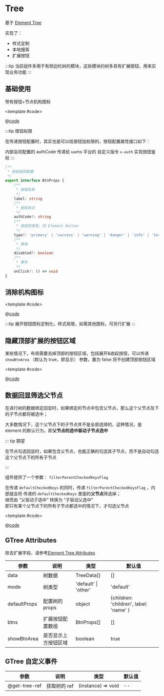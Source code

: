 # Tree

基于 [Element Tree](https://element-plus.gitee.io/#/zh-CN/component/tree)

实现了：

* 样式定制
* 本地搜索
* 扩展按钮

:::tip
当前组件多用于有侧边栏树的模块，这些模块的树多具有扩展按钮，用来实现业务功能
:::

## 基础使用

带有按钮+节点机构图标

<demo-block>

<Tree-demo1 />

<template #code>

@[code](@demoroot/Tree/demo1.vue)

</template>

</demo-block>

:::tip 按钮权限

在传递按钮配置时，其实也是可以给按钮加权限的，按钮配置属性接口如下：

内部会将配置的 authCode 传递给 uums 平台的 自定义指令 `v-auth` 实现按钮鉴权
:::

```ts
/**
 * 按钮组的配置
 */
export interface BtnProps {
    /**
     * 按钮名称
     */
    label: string
    /**
     * 授权标识
     */
    authCode?: string
    /**
     * 按钮的类型，同 Element Button
     */
    type?: 'primary' | 'success' | 'warning' | 'danger' | 'info' | 'text'
    /**
     * 禁用
     */
    disabled?: boolean
    /**
     * 事件
     */
    onClick?: () => void
}

```

## 消除机构图标

<demo-block>

<Tree-demo2 />

<template #code>

@[code](@demoroot/Tree/demo2.vue)

</template>

</demo-block>

:::tip
展开按钮图标定制化，样式局限，如需其他图标，可另行扩展
:::

## 隐藏顶部扩展的按钮区域

某些情况下，布局需要去掉顶部的按钮区域，包括展开&收起按钮，可以传递 `showBtnArea` （默认为 true，即显示） 参数，置为 false 将不创建顶部按钮区域

<demo-block>

<Tree-demo3 />

<template #code>

@[code](@demoroot/Tree/demo3.vue)

</template>

</demo-block>

## 数据回显筛选父节点

在进行树的数据绑定回显时，如果绑定的节点中包含父节点，那么这个父节点及下的子节点都将被选中；

大多数情况下，这个父节点下的子节点并不是全部选择的，这种情况，是 element 的默认行为，即**父节点的选中驱动子节点选中**

::: tip 期望

在节点勾选回显时，如果包含父节点，也能正确的勾选其子节点，而不是自动勾选这个父节点下的所有子节点

:::

组件提供了一个参数： `filterParentCheckedKeysFlag`

在传递 `defaultCheckedKeys` 的同时，传递 `filterParentCheckedKeysFlag` ，内部就会将 传递的 `defaultCheckedKeys` 里面的**父节点**筛选掉；<br />
继而由 “父驱动子选中” 转换为 “子驱动父选中”<br/>
即只有某个父节点下的所有子节点都选中的情况下，才勾选父节点

<demo-block>

<Tree-demo4 />

<template #code>

@[code](@demoroot/Tree/demo4.vue)

</template>

</demo-block>

## GTree Attributes

除去扩展字段，请参考[Element Tree Attributes](https://element-plus.gitee.io/#/zh-CN/component/tree#attributes)

参数 | 说明 | 类型 | 默认值
-----|-----|-----|-----
data | 树数据 | TreeData[] | []
mode | 树类型 | 'default' \| 'other' | 'default'
defaultProps | 配置树的 props | object | {children: 'children', label: 'name' }
btns | 扩展按钮配置数组 | BtnProps[] | []
showBtnArea | 是否显示上方按钮区域 | boolean | true

## GTree 自定义事件

参数 | 说明 | 类型 | 默认值
-----|-----|-----|-----
@get-tree-ref | 获取树的 ref | (instance) => void | --
